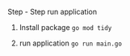Step - Step run application

1. Install package
<code>go mod tidy</code>

2. run application
<code>go run main.go</code>
